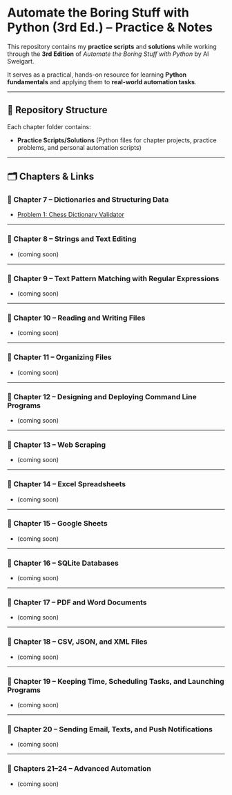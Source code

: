 # Automate the Boring Stuff with Python (3rd Ed.) – Practice & Notes

This repository contains my **practice scripts** and **solutions** while working through the **3rd Edition** of *Automate the Boring Stuff with Python* by Al Sweigart. 

It serves as a practical, hands-on resource for learning **Python fundamentals** and applying them to **real-world automation tasks**. 

---

## 📂 Repository Structure

Each chapter folder contains:
- **Practice Scripts/Solutions** (Python files for chapter projects, practice problems, and personal automation scripts)

---

## 🗂 Chapters & Links

### 🔹 Chapter 7 – Dictionaries and Structuring Data
- [Problem 1: Chess Dictionary Validator](./Chapter7/Chess_Dictionary_Validator.py)

---

### 🔹 Chapter 8 – Strings and Text Editing
- (coming soon)

---

### 🔹 Chapter 9 – Text Pattern Matching with Regular Expressions
- (coming soon)

---

### 🔹 Chapter 10 – Reading and Writing Files
- (coming soon)

---

### 🔹 Chapter 11 – Organizing Files
- (coming soon)

---

### 🔹 Chapter 12 – Designing and Deploying Command Line Programs
- (coming soon)

---

### 🔹 Chapter 13 – Web Scraping
- (coming soon)

---

### 🔹 Chapter 14 – Excel Spreadsheets
- (coming soon)

---

### 🔹 Chapter 15 – Google Sheets
- (coming soon)

---

### 🔹 Chapter 16 – SQLite Databases
- (coming soon)

---

### 🔹 Chapter 17 – PDF and Word Documents
- (coming soon)

---

### 🔹 Chapter 18 – CSV, JSON, and XML Files
- (coming soon)

---

### 🔹 Chapter 19 – Keeping Time, Scheduling Tasks, and Launching Programs
- (coming soon)

---

### 🔹 Chapter 20 – Sending Email, Texts, and Push Notifications
- (coming soon)

---

### 🔹 Chapters 21–24 – Advanced Automation
- (coming soon)
